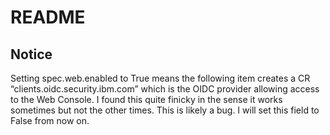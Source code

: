 # README

## Notice

Setting spec.web.enabled to True means the following item creates a CR “clients.oidc.security.ibm.com” which is the OIDC provider allowing access to the Web Console. I found this quite finicky in the sense it works sometimes but not the other times. This is likely a bug. I will set this field to False from now on.